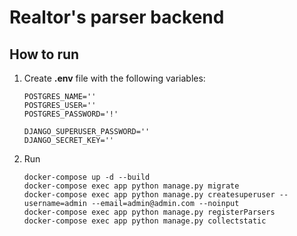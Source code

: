# Realtor's parser backend

## How to run

1. Create __.env__ file with the following variables:
    ```
    POSTGRES_NAME=''
    POSTGRES_USER=''
    POSTGRES_PASSWORD='!'

    DJANGO_SUPERUSER_PASSWORD=''
    DJANGO_SECRET_KEY=''
    ```
2. Run
    ```
    docker-compose up -d --build
    docker-compose exec app python manage.py migrate
    docker-compose exec app python manage.py createsuperuser --username=admin --email=admin@admin.com --noinput
    docker-compose exec app python manage.py registerParsers
    docker-compose exec app python manage.py collectstatic
    ```
